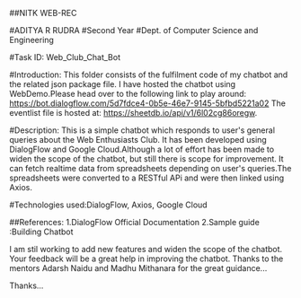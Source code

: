 ##NITK WEB-REC

#ADITYA R RUDRA 
#Second Year
#Dept. of Computer Science and Engineering

#Task ID: Web_Club_Chat_Bot

#Introduction:
This folder consists of the fulfilment code of my chatbot and the related json package file.
I have hosted the chatbot using WebDemo.Please head over to the following link to play around:
https://bot.dialogflow.com/5d7fdce4-0b5e-46e7-9145-5bfbd5221a02
The eventlist file is hosted at: https://sheetdb.io/api/v1/6l02cg86oregw.

#Description:
This is a simple chatbot which responds to user's general queries about the Web Enthusiasts Club.
It has been developed using DialogFlow and Google Cloud.Although a lot of effort has been made to widen the scope of the chatbot, but still there is scope for improvement.
It can fetch realtime data from spreadsheets depending on user's queries.The spreadsheets were converted to a RESTful APi and were then linked using Axios.

#Technologies used:DialogFlow, Axios, Google Cloud

##References:
1.DialogFlow Official Documentation
2.Sample guide :Building Chatbot

I am stil working to add new features and widen the scope of the chatbot. Your feedback will be a great help in improving the chatbot.
Thanks to the mentors Adarsh Naidu and Madhu Mithanara for the great guidance...

Thanks...
